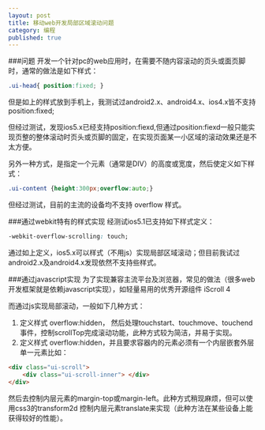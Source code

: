 ```yaml
---
layout: post
title: 移动web开发局部区域滚动问题
category: 编程
published: true
---
```


###问题
开发一个针对pc的web应用时，在需要不随内容滚动的页头或面页脚时，通常的做法是如下样式：
```css
.ui-head{ position:fixed; }
```

但是如上的样式放到手机上，我测试过android2.x、android4.x、ios4.x皆不支持position:fixed;

<!--more-->

但经过测试，发现ios5.x已经支持position:fiexd,但通过position:fiexd一般只能实现页整的整体滚动时页头或页脚的固定，在实现页面某一小区域的滚动效果还是不太方便。

另外一种方式，是指定一个元素（通常是DIV）的高度或宽度，然后使定义如下样式：
```css
.ui-content {height:300px;overflow:auto;}
```

但经过测试，目前的主流的设备均不支持 overflow 样式。


###通过webkit特有的样式实现
经测试ios5.1已支持如下样式定义：
```css
-webkit-overflow-scrolling: touch;
```

通过如上定义，ios5.x可以样式（不用js）实现局部区域滚动；但目前我试过android2.x及android4.x发现依然不支持些样式。

###通过javascript实现
为了实现兼容主流平台及浏览器，常见的做法（很多web开发框架就是依赖javascript实现），如轻量易用的优秀开源组件 iScroll 4 

而通过js实现局部滚动，一般如下几种方式：

1. 定义样式 overflow:hidden， 然后处理touchstart、touchmove、touchend事件，控制scrollTop完成滚动功能，此种方式较为简洁，并易于实现。
2. 定义样式 overflow:hidden，并且要求容器内的元素必须有一个内层嵌套外层单一元素比如：
```html
<div class="ui-scroll">
	<div class="ui-scroll-inner"> </div>
</div>
```

然后去控制内层元素的margin-top或margin-left。此种方式稍现麻烦，但可以使用css3的transform2d 控制内层元素translate来实现（此种方法在某些设备上能获得较好的性能）。